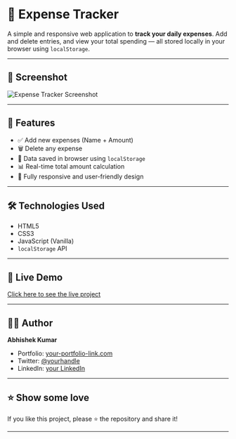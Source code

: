 # 💸 Expense Tracker

A simple and responsive web application to **track your daily expenses**. Add and delete entries, and view your total spending — all stored locally in your browser using `localStorage`.

---

## 📸 Screenshot

![Expense Tracker Screenshot](./screenshot.png)

---

## 🚀 Features

- ✅ Add new expenses (Name + Amount)
- 🗑️ Delete any expense
- 💾 Data saved in browser using `localStorage`
- 📊 Real-time total amount calculation
- 📱 Fully responsive and user-friendly design

---

## 🛠️ Technologies Used

- HTML5
- CSS3
- JavaScript (Vanilla)
- `localStorage` API

---

## 🔗 Live Demo

[Click here to see the live project](https://your-username.github.io/expense-tracker)

---

## 🧑‍💻 Author

**Abhishek Kumar**

- Portfolio: [your-portfolio-link.com](https://your-portfolio-link.com)
- Twitter: [@yourhandle](https://twitter.com/yourhandle)
- LinkedIn: [your LinkedIn](https://linkedin.com/in/your-linkedin)

---

## ⭐ Show some love

If you like this project, please ⭐ the repository and share it!

---
